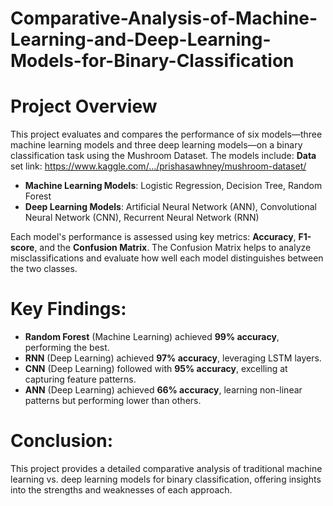 # Comparative-Analysis-of-Machine-Learning-and-Deep-Learning-Models-for-Binary-Classification
# Project Overview

This project evaluates and compares the performance of six models—three machine learning models and three deep learning models—on a binary classification task using the Mushroom Dataset. The models include:
   **Data** set link: https://www.kaggle.com/.../prishasawhney/mushroom-dataset/
- **Machine Learning Models**: Logistic Regression, Decision Tree, Random Forest  
- **Deep Learning Models**: Artificial Neural Network (ANN), Convolutional Neural Network (CNN), Recurrent Neural Network (RNN)

Each model's performance is assessed using key metrics: **Accuracy**, **F1-score**, and the **Confusion Matrix**. The Confusion Matrix helps to analyze misclassifications and evaluate how well each model distinguishes between the two classes.

# Key Findings:

- **Random Forest** (Machine Learning) achieved **99% accuracy**, performing the best.
- **RNN** (Deep Learning) achieved **97% accuracy**, leveraging LSTM layers.
- **CNN** (Deep Learning) followed with **95% accuracy**, excelling at capturing feature patterns.
- **ANN** (Deep Learning) achieved **66% accuracy**, learning non-linear patterns but performing lower than others.

  

# Conclusion:

This project provides a detailed comparative analysis of traditional machine learning vs. deep learning models for binary classification, offering insights into the strengths and weaknesses of each approach.
